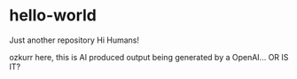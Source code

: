 # hello-world
Just another repository
Hi Humans!

ozkurr here, this is AI produced output being generated by a OpenAI... OR IS IT?
